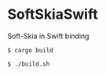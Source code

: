 # SoftSkiaSwift

Soft-Skia in Swift binding


```shell
$ cargo build
```


```shell
$ ./build.sh
```